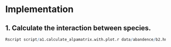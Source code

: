 # Implementation
## 1. Calculate the interaction between species.
```r
Rscript script/a1.calculate_alpamatrix.with.plot.r data/abandence/b2.hn.b123.bacteria.abundance.csv 
```



